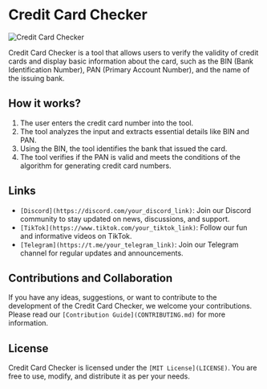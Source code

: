 # Credit Card Checker

![Credit Card Checker]([https://media.discordapp.net/attachments/1063432232716488786/1135272090107379812/image.png])

Credit Card Checker is a tool that allows users to verify the validity of credit cards and display basic information about the card, such as the BIN (Bank Identification Number), PAN (Primary Account Number), and the name of the issuing bank.

## How it works?

1. The user enters the credit card number into the tool.
2. The tool analyzes the input and extracts essential details like BIN and PAN.
3. Using the BIN, the tool identifies the bank that issued the card.
4. The tool verifies if the PAN is valid and meets the conditions of the algorithm for generating credit card numbers.

## Links

- `[Discord](https://discord.com/your_discord_link)`: Join our Discord community to stay updated on news, discussions, and support.
- `[TikTok](https://www.tiktok.com/your_tiktok_link)`: Follow our fun and informative videos on TikTok.
- `[Telegram](https://t.me/your_telegram_link)`: Join our Telegram channel for regular updates and announcements.

## Contributions and Collaboration

If you have any ideas, suggestions, or want to contribute to the development of the Credit Card Checker, we welcome your contributions. Please read our `[Contribution Guide](CONTRIBUTING.md)` for more information.

## License

Credit Card Checker is licensed under the `[MIT License](LICENSE)`. You are free to use, modify, and distribute it as per your needs.
